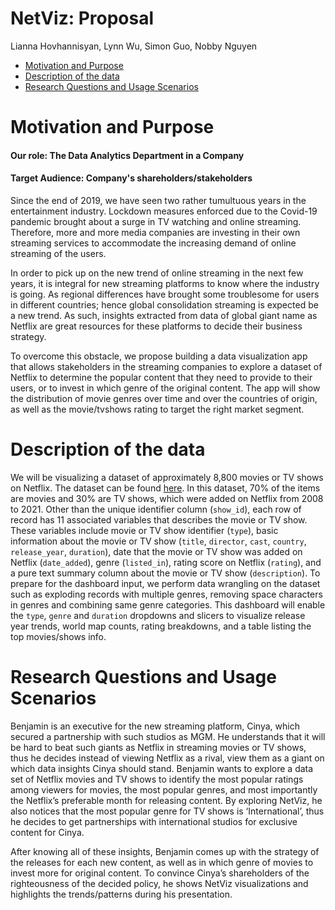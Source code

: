 NetViz: Proposal
================
Lianna Hovhannisyan, Lynn Wu, Simon Guo, Nobby Nguyen

-   [Motivation and Purpose](#motivation-and-purpose)
-   [Description of the data](#description-of-the-data)
-   [Research Questions and Usage
    Scenarios](#research-questions-and-usage-scenarios)

# Motivation and Purpose
#### Our role: The Data Analytics Department in a Company
#### Target Audience: Company's shareholders/stakeholders

Since the end of 2019, we have seen two rather tumultuous years in the entertainment industry. Lockdown measures enforced due to the Covid-19 pandemic brought about a surge in TV watching and online streaming. Therefore, more and more media companies are investing in their own streaming services to accommodate the increasing demand of online streaming of the users. 

In order to pick up on the new trend of online streaming in the next few years, it is integral for new streaming platforms to know where the industry is going. As regional differences have brought some troublesome for users in different countries; hence global consolidation streaming is expected be a new trend. As such, insights extracted from data of global giant name as Netflix are great resources for these platforms to decide their business strategy. 

To overcome this obstacle, we propose building a data visualization app that allows stakeholders in the streaming companies to explore a dataset of Netflix to determine the popular content that they need to provide to their users, or to invest in which genre of the original content. The app will show the distribution of movie genres over time and over the countries of origin, as well as the movie/tvshows rating to target the right market segment.
# Description of the data

We will be visualizing a dataset of approximately 8,800 movies or TV shows on Netflix. The dataset can be found [here](https://www.kaggle.com/shivamb/netflix-shows). In this dataset, 70% of the items are movies and 30% are TV shows, which were added on Netflix from 2008 to 2021. Other than the unique identifier column (`show_id`), each row of record has 11 associated variables that describes the movie or TV show. These variables include movie or TV show identifier (`type`), basic information about the movie or TV show (`title`, `director`, `cast`, `country`, `release_year`, `duration`), date that the movie or TV show was added on Netflix (`date_added`), genre (`listed_in`), rating score on Netflix (`rating`), and a pure text summary column about the movie or TV show (`description`). To prepare for the dashboard input, we perform data wrangling on the dataset such as exploding records with multiple genres, removing space characters in genres and combining same genre categories. This dashboard will enable the `type`, `genre` and `duration` dropdowns and slicers to visualize release year trends, world map counts, rating breakdowns, and a table listing the top movies/shows info. 

# Research Questions and Usage Scenarios

Benjamin is an executive for the new streaming platform, Cinya, which
secured a partnership with such studios as MGM. He understands that it
will be hard to beat such giants as Netflix in streaming movies or TV
shows, thus he decides instead of viewing Netflix as a rival, view them
as a giant on which data insights Cinya should stand. Benjamin wants to
explore a data set of Netflix movies and TV shows to identify the most
popular ratings among viewers for movies, the most popular genres, and
most importantly the Netflix’s preferable month for releasing content.
By exploring NetViz, he also notices that the most popular genre for TV
shows is ‘International’, thus he decides to get partnerships with
international studios for exclusive content for Cinya.

After knowing all of these insights, Benjamin comes up with the strategy
of the releases for each new content, as well as in which genre of
movies to invest more for original content. To convince Cinya’s
shareholders of the righteousness of the decided policy, he shows NetViz
visualizations and highlights the trends/patterns during his
presentation.
